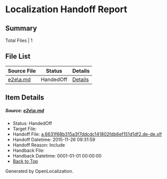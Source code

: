 # <a name='report-top'></a> Localization Handoff Report

## Summary
 Total Files | 1

## File List
 Source File | Status | Details 
 ----------- | ------ | ------- 
 [e2e\a.md](https://github.com/OpenLocalizationTest/oltest/blob/0f1b9ae8ffa249de2a86436bd98f8a302beaaff3/e2e/a.md) | HandedOff | [Details](#685fa0e76e856ec8b7d9f5a27990df507300c1fe1)

## Item Details
##### <a name='685fa0e76e856ec8b7d9f5a27990df507300c1fe1'></a> Source: [e2e\a.md](https://github.com/OpenLocalizationTest/oltest/blob/0f1b9ae8ffa249de2a86436bd98f8a302beaaff3/e2e/a.md)
* Status: HandedOff
* Target File: 
* Handoff File: [a.6631f68b315a3f7ddcdc141802fdb6ef151d1df2.de-de.xlf](https://github.com/OpenLocalizationTestOrg/olhandoff/blob/c954dd27cd52b1b362bf1c53be15b69c7e679cbf/ol-handoff/OpenLocalizationTestOrg/oltest.de-de/yanz/a.6631f68b315a3f7ddcdc141802fdb6ef151d1df2.de-de.xlf)
* Handoff Datetime: 2015-11-26 09:31:59
* Handoff Reason: Include
* Handback File: 
* Handback Datetime: 0001-01-01 00:00:00
* [Back to Top](#report-top)


Generated by OpenLocalization.

